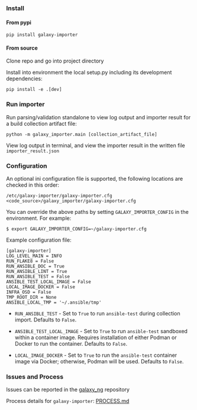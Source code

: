 ### Install

#### From pypi

`pip install galaxy-importer`

#### From source

Clone repo and go into project directory

Install into environment the local setup.py including its development dependencies:

`pip install -e .[dev]`

### Run importer

Run parsing/validation standalone to view log output and importer result for a build collection artifact file:

`python -m galaxy_importer.main [collection_artifact_file]`

View log output in terminal, and view the importer result in the written file `importer_result.json`


### Configuration

An optional ini configuration file is supported, the following locations are checked in this order:

```
/etc/galaxy-importer/galaxy-importer.cfg
<code_source>/galaxy_importer/galaxy-importer.cfg
```

You can override the above paths by setting `GALAXY_IMPORTER_CONFIG` in the environment. For example:

```
$ export GALAXY_IMPORTER_CONFIG=~/galaxy-importer.cfg
```

Example configuration file:

```
[galaxy-importer]
LOG_LEVEL_MAIN = INFO
RUN_FLAKE8 = False
RUN_ANSIBLE_DOC = True
RUN_ANSIBLE_LINT = True
RUN_ANSIBLE_TEST = False
ANSIBLE_TEST_LOCAL_IMAGE = False
LOCAL_IMAGE_DOCKER = False
INFRA_OSD = False
TMP_ROOT_DIR = None
ANSIBLE_LOCAL_TMP = '~/.ansible/tmp'
```

- `RUN_ANSIBLE_TEST` - Set to `True` to run `ansible-test` during collection import. Defaults to `False`.

- `ANSIBLE_TEST_LOCAL_IMAGE` - Set to `True` to run `ansible-test` sandboxed within a container image. Requires installation of either Podman or Docker to run the container. Defaults to `False`.

- `LOCAL_IMAGE_DOCKER` - Set to `True` to run the `ansible-test` container image via Docker; otherwise, Podman will be used. Defaults to `False`.

### Issues and Process

Issues can be reported in the [galaxy_ng](https://github.com/ansible/galaxy_ng) repository

Process details for `galaxy-importer`: [PROCESS.md](https://github.com/ansible/galaxy-importer/blob/master/PROCESS.md)
